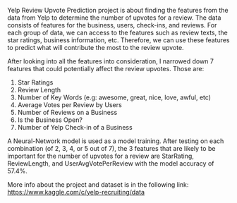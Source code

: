 Yelp Review Upvote Prediction project is about finding the features from the data from Yelp to
determine the number of upvotes for a review. The data consists of features for the business,
users, check-ins, and reviews. For each group of data, we can access to the features such as
review texts, the star ratings, business information, etc. Therefore, we can use these features to
predict what will contribute the most to the review upvote.

After looking into all the features into consideration, I narrowed down 7 features that could
potentially affect the review upvotes. Those are:
1. Star Ratings
2. Review Length
3. Number of Key Words (e.g: awesome, great, nice, love, awful, etc)
4. Average Votes per Review by Users
5. Number of Reviews on a Business
6. Is the Business Open?
7. Number of Yelp Check-in of a Business

A Neural-Network model is used as a model training. After testing on each combination (of 2, 3, 4, or 5 out of 7), the 3 features that are likely
to be important for the number of upvotes for a review are StarRating, ReviewLength, and UserAvgVotePerReview with the model accuracy of 57.4%.

More info about the project and dataset is in the following link: 
https://www.kaggle.com/c/yelp-recruiting/data
